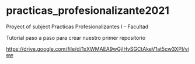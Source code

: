 # practicas_profesionalizante2021
Proyect of subject Practicas Profesionalizantes I - Facultad


Tutorial paso a paso para crear nuestro primer repositorio

https://drive.google.com/file/d/1xXWMAEA9wGjIHvSGCtAkeV1at5cw3XPI/view
